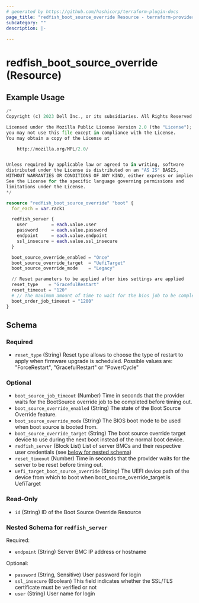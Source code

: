 ```yaml
---
# generated by https://github.com/hashicorp/terraform-plugin-docs
page_title: "redfish_boot_source_override Resource - terraform-provider-redfish"
subcategory: ""
description: |-
  
---
```


# redfish_boot_source_override (Resource)



## Example Usage

```terraform
/*
Copyright (c) 2023 Dell Inc., or its subsidiaries. All Rights Reserved.

Licensed under the Mozilla Public License Version 2.0 (the "License");
you may not use this file except in compliance with the License.
You may obtain a copy of the License at

    http://mozilla.org/MPL/2.0/


Unless required by applicable law or agreed to in writing, software
distributed under the License is distributed on an "AS IS" BASIS,
WITHOUT WARRANTIES OR CONDITIONS OF ANY KIND, either express or implied.
See the License for the specific language governing permissions and
limitations under the License.
*/

resource "redfish_boot_source_override" "boot" {
  for_each = var.rack1

  redfish_server {
    user         = each.value.user
    password     = each.value.password
    endpoint     = each.value.endpoint
    ssl_insecure = each.value.ssl_insecure
  }

  boot_source_override_enabled = "Once"
  boot_source_override_target  = "UefiTarget"
  boot_source_override_mode    = "Legacy"

  // Reset parameters to be applied after bios settings are applied
  reset_type    = "GracefulRestart"
  reset_timeout = "120"
  # // The maximum amount of time to wait for the bios job to be completed
  boot_order_job_timeout = "1200"
}
```

<!-- schema generated by tfplugindocs -->
## Schema

### Required

- `reset_type` (String) Reset type allows to choose the type of restart to apply when firmware upgrade is scheduled. Possible values are: "ForceRestart", "GracefulRestart" or "PowerCycle"

### Optional

- `boot_source_job_timeout` (Number) Time in seconds that the provider waits for the BootSource override job to be completed before timing out.
- `boot_source_override_enabled` (String) The state of the Boot Source Override feature.
- `boot_source_override_mode` (String) The BIOS boot mode to be used when boot source is booted from.
- `boot_source_override_target` (String) The boot source override target device to use during the next boot instead of the normal boot device.
- `redfish_server` (Block List) List of server BMCs and their respective user credentials (see [below for nested schema](#nestedblock--redfish_server))
- `reset_timeout` (Number) Time in seconds that the provider waits for the server to be reset before timing out.
- `uefi_target_boot_source_override` (String) The UEFI device path of the device from which to boot when boot_source_override_target is UefiTarget

### Read-Only

- `id` (String) ID of the Boot Source Override Resource

<a id="nestedblock--redfish_server"></a>
### Nested Schema for `redfish_server`

Required:

- `endpoint` (String) Server BMC IP address or hostname

Optional:

- `password` (String, Sensitive) User password for login
- `ssl_insecure` (Boolean) This field indicates whether the SSL/TLS certificate must be verified or not
- `user` (String) User name for login
